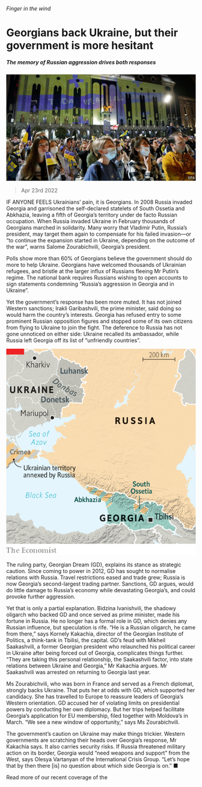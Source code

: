 ###### Finger in the wind

# Georgians back Ukraine, but their government is more hesitant 

##### The memory of Russian aggression drives both responses 

![image](images/20220423_eup505.jpg) 

> Apr 23rd 2022 

IF ANYONE FEELS Ukrainians’ pain, it is Georgians. In 2008 Russia invaded Georgia and garrisoned the self-declared statelets of South Ossetia and Abkhazia, leaving a fifth of Georgia’s territory under de facto Russian occupation. When Russia invaded Ukraine in February thousands of Georgians marched in solidarity. Many worry that Vladimir Putin, Russia’s president, may target them again to compensate for his failed invasion—or “to continue the expansion started in Ukraine, depending on the outcome of the war”, warns Salome Zourabichvili, Georgia’s president.

Polls show more than 60% of Georgians believe the government should do more to help Ukraine. Georgians have welcomed thousands of Ukrainian refugees, and bristle at the larger influx of Russians fleeing Mr Putin’s regime. The national bank requires Russians wishing to open accounts to sign statements condemning “Russia’s aggression in Georgia and in Ukraine”.


Yet the government’s response has been more muted. It has not joined Western sanctions; Irakli Garibashvili, the prime minister, said doing so would harm the country’s interests. Georgia has refused entry to some prominent Russian opposition figures and stopped some of its own citizens from flying to Ukraine to join the fight. The deference to Russia has not gone unnoticed on either side: Ukraine recalled its ambassador, while Russia left Georgia off its list of “unfriendly countries”.

![image](images/20220423_EUM967.png) 


The ruling party, Georgian Dream (GD), explains its stance as strategic caution. Since coming to power in 2012, GD has sought to normalise relations with Russia. Travel restrictions eased and trade grew; Russia is now Georgia’s second-largest trading partner. Sanctions, GD argues, would do little damage to Russia’s economy while devastating Georgia’s, and could provoke further aggression.

Yet that is only a partial explanation. Bidzina Ivanishvili, the shadowy oligarch who backed GD and once served as prime minister, made his fortune in Russia. He no longer has a formal role in GD, which denies any Russian influence, but speculation is rife. “He is a Russian oligarch, he came from there,” says Kornely Kakachia, director of the Georgian Institute of Politics, a think-tank in Tbilisi, the capital. GD’s feud with Mikheil Saakashvili, a former Georgian president who relaunched his political career in Ukraine after being forced out of Georgia, complicates things further. “They are taking this personal relationship, the Saakashvili factor, into state relations between Ukraine and Georgia,” Mr Kakachia argues. Mr Saakashvili was arrested on returning to Georgia last year.

Ms Zourabichvili, who was born in France and served as a French diplomat, strongly backs Ukraine. That puts her at odds with GD, which supported her candidacy. She has travelled to Europe to reassure leaders of Georgia’s Western orientation. GD accused her of violating limits on presidential powers by conducting her own diplomacy. But her trips helped facilitate Georgia’s application for EU membership, filed together with Moldova’s in March. “We see a new window of opportunity,” says Ms Zourabichvili.

The government’s caution on Ukraine may make things trickier. Western governments are scratching their heads over Georgia’s response, Mr Kakachia says. It also carries security risks. If Russia threatened military action on its border, Georgia would “need weapons and support” from the West, says Olesya Vartanyan of the International Crisis Group. “Let’s hope that by then there [is] no question about which side Georgia is on.” ■

Read more of our recent coverage of the 

